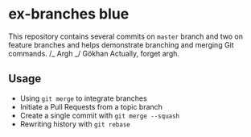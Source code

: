 # ex-branches blue

This repository contains several commits on `master` branch and two on feature branches and helps demonstrate branching and merging Git commands.
/_ Argh _/
Gökhan
Actually, forget argh.

## Usage

- Using `git merge` to integrate branches
- Initiate a Pull Requests from a topic branch
- Create a single commit with `git merge --squash`
- Rewriting history with `git rebase`
